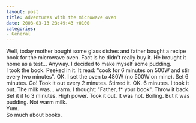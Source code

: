 ```yaml
---
layout: post
title: Adventures with the microwave oven
date: 2003-03-13 23:49:43 +0100
categories:
- General
---
```

<p>Well, today mother bought some glass dishes and father bought a recipe book for the microwave oven. Fact is he didn't really buy it. He brought it home as a test... Anyway. I decided to make myself some pudding.<br />
I took the book. Peeked in it. It read: "cook for 6 minutes on 500W and stir every two minutes". OK. I set the oven to 480W (no 500W on mine). Set 6 minutes. Go! Took it out every 2 minutes. Stirred it. OK. 6 minutes. I took it out. The milk was... warm. I thought: "Father, f* your book". Throw it back. Set it it to 3 minutes. High power. Took it out. It was hot. Boiling. But it was pudding. Not warm milk.<br />
Yum.<br />
So much about books.</p>
